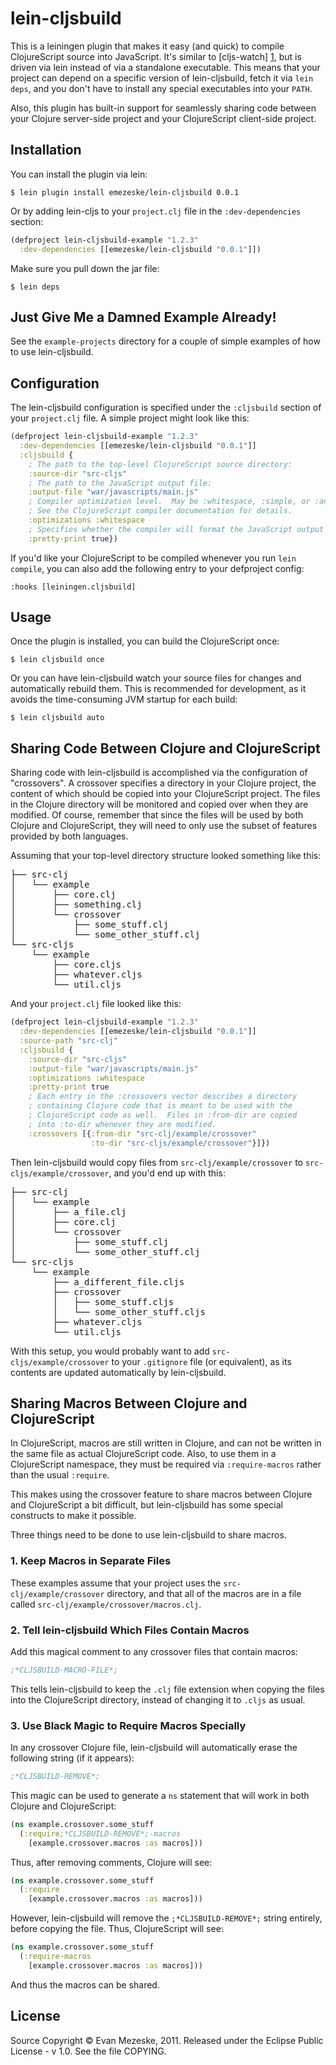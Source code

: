 # lein-cljsbuild

This is a leiningen plugin that makes it easy (and quick) to compile
ClojureScript source into JavaScript.  It's similar to [cljs-watch] [1],
but is driven via lein instead of via a standalone executable.  This means
that your project can depend on a specific version of lein-cljsbuild, fetch
it via `lein deps`, and you don't have to install any special executables into
your `PATH`.

Also, this plugin has built-in support for seamlessly sharing code between
your Clojure server-side project and your ClojureScript client-side project.

  [1]: https://github.com/ibdknox/cljs-watch

## Installation

You can install the plugin via lein:

    $ lein plugin install emezeske/lein-cljsbuild 0.0.1

Or by adding lein-cljs to your `project.clj` file in the `:dev-dependencies`
section:

```clojure
(defproject lein-cljsbuild-example "1.2.3"
  :dev-dependencies [[emezeske/lein-cljsbuild "0.0.1"]])
```

Make sure you pull down the jar file:

    $ lein deps

## Just Give Me a Damned Example Already!

See the `example-projects` directory for a couple of simple examples
of how to use lein-cljsbuild.

## Configuration

The lein-cljsbuild configuration is specified under the `:cljsbuild` section
of your `project.clj` file.  A simple project might look like this:

```clojure
(defproject lein-cljsbuild-example "1.2.3"
  :dev-dependencies [[emezeske/lein-cljsbuild "0.0.1"]]
  :cljsbuild {
    ; The path to the top-level ClojureScript source directory:
    :source-dir "src-cljs"
    ; The path to the JavaScript output file:
    :output-file "war/javascripts/main.js"
    ; Compiler optimization level.  May be :whitespace, :simple, or :advanced.
    ; See the ClojureScript compiler documentation for details.
    :optimizations :whitespace
    ; Specifies whether the compiler will format the JavaScript output nicely.
    :pretty-print true})
```

If you'd like your ClojureScript to be compiled whenever you run `lein compile`,
you can also add the following entry to your defproject config:

    :hooks [leiningen.cljsbuild]

##  Usage

Once the plugin is installed, you can build the ClojureScript once:

    $ lein cljsbuild once

Or you can have lein-cljsbuild watch your source files for changes and
automatically rebuild them.  This is recommended for development, as it
avoids the time-consuming JVM startup for each build:

    $ lein cljsbuild auto

## Sharing Code Between Clojure and ClojureScript

Sharing code with lein-cljsbuild is accomplished via the configuration
of "crossovers".  A crossover specifies a directory in your Clojure project,
the content of which should be copied into your ClojureScript project.  The
files in the Clojure directory will be monitored and copied over when they are
modified.  Of course, remember that since the files will be used by both Clojure
and ClojureScript, they will need to only use the subset of features provided by
both languages.

Assuming that your top-level directory structure looked something like this:

<pre>
├── src-clj
│   └── example
│       ├── core.clj
│       ├── something.clj
│       └── crossover
│           ├── some_stuff.clj
│           └── some_other_stuff.clj
└── src-cljs
    └── example
        ├── core.cljs
        ├── whatever.cljs
        └── util.cljs
</pre>

And your `project.clj` file looked like this:

```clojure
(defproject lein-cljsbuild-example "1.2.3"
  :dev-dependencies [[emezeske/lein-cljsbuild "0.0.1"]]
  :source-path "src-clj"
  :cljsbuild {
    :source-dir "src-cljs"
    :output-file "war/javascripts/main.js"
    :optimizations :whitespace
    :pretty-print true
    ; Each entry in the :crossovers vector describes a directory
    ; containing Clojure code that is meant to be used with the
    ; ClojureScript code as well.  Files in :from-dir are copied
    ; into :to-dir whenever they are modified.
    :crossovers [{:from-dir "src-clj/example/crossover"
                  :to-dir "src-cljs/example/crossover"}]})
```

Then lein-cljsbuild would copy files from `src-clj/example/crossover`
to `src-cljs/example/crossover`, and you'd end up with this:

<pre>
├── src-clj
│   └── example
│       ├── a_file.clj
│       ├── core.clj
│       └── crossover
│           ├── some_stuff.clj
│           └── some_other_stuff.clj
└── src-cljs
    └── example
        ├── a_different_file.cljs
        ├── crossover
        │   ├── some_stuff.cljs
        │   └── some_other_stuff.cljs
        ├── whatever.cljs
        └── util.cljs
</pre>

With this setup, you would probably want to add `src-cljs/example/crossover`
to your `.gitignore` file (or equivalent), as its contents are updated automatically
by lein-cljsbuild.

## Sharing Macros Between Clojure and ClojureScript

In ClojureScript, macros are still written in Clojure, and can not be written
in the same file as actual ClojureScript code.  Also, to use them in a ClojureScript
namespace, they must be required via `:require-macros` rather than the usual `:require`.

This makes using the crossover feature to share macros between Clojure and ClojureScript
a bit difficult, but lein-cljsbuild has some special constructs to make it possible.

Three things need to be done to use lein-cljsbuild to share macros.

### 1. Keep Macros in Separate Files

These examples assume that your project uses the  `src-clj/example/crossover`
directory, and that all of the macros are in a file called
`src-clj/example/crossover/macros.clj`.

### 2. Tell lein-cljsbuild Which Files Contain Macros

Add this magical comment to any crossover files that contain macros:

```clojure
;*CLJSBUILD-MACRO-FILE*;
```

This tells lein-cljsbuild to keep the `.clj` file extension when copying
the files into the ClojureScript directory, instead of changing it to `.cljs`
as usual.

### 3. Use Black Magic to Require Macros Specially

In any crossover Clojure file, lein-cljsbuild will automatically erase the
following string (if it appears):

```clojure
;*CLJSBUILD-REMOVE*;
```

This magic can be used to generate a `ns` statement that will work in both
Clojure and ClojureScript:

```clojure
(ns example.crossover.some_stuff
  (:require;*CLJSBUILD-REMOVE*;-macros
    [example.crossover.macros :as macros]))
```

Thus, after removing comments, Clojure will see:

```clojure
(ns example.crossover.some_stuff
  (:require
    [example.crossover.macros :as macros]))
```

However, lein-cljsbuild will remove the `;*CLJSBUILD-REMOVE*;` string entirely,
before copying the file.  Thus, ClojureScript will see:

```clojure
(ns example.crossover.some_stuff
  (:require-macros
    [example.crossover.macros :as macros]))
```

And thus the macros can be shared.

##  License

Source Copyright © Evan Mezeske, 2011.
Released under the Eclipse Public License - v 1.0.
See the file COPYING.
